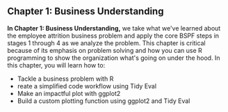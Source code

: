 ## Chapter 1: Business Understanding

**In Chapter 1: Business Understanding,** we take what we've learned about the employee attrition business problem and apply the core BSPF steps in stages 1 through 4 as we analyze the problem. This chapter is critical because of its emphasis on problem solving and how you can use R programming to show the organization what's going on under the hood. In this chapter, you will learn how to:

* Tackle a business problem with R
* reate a simplified code workflow using Tidy Eval
* Make an impactful plot with ggplot2
* Build a custom plotting function using ggplot2 and Tidy Eval
